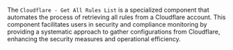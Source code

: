 The `Cloudflare - Get All Rules List` is a specialized component that automates the process of retrieving all rules from a Cloudflare account. This component facilitates users in security and compliance monitoring by providing a systematic approach to gather configurations from Cloudflare, enhancing the security measures and operational efficiency.
